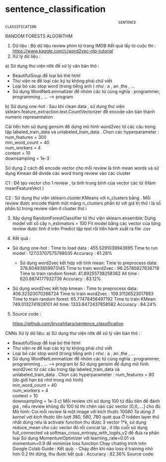 # sentence_classification
                                                       
                                                       SENTENCE CLASSIFICATION 

RANDOM FORESTS ALGORITHM

1) Dữ liệu : 
Bộ dữ liệu review phim từ trang IMDB 
Kết quả lấy từ cuộc thi :
	https://www.kaggle.com/c/word2vec-nlp-tutorial
2) Xử lý dữ liệu : 

a) Sử dụng thư viện nltk để xử lý văn bản thô : 
-  BeautifulSoup để loại bỏ thẻ html
- Thư viện re để loại các ký tự không phải chữ viết 
- Loại bỏ các stop word (trong tiếng anh ) như : a , an ,the , …
-  Sử dụng WordNetLemmatizer để nhóm các từ cùng nghĩa : programmer,    programming , ... --> program

b) 
Sử dụng one-hot : Sau khi clean data , sử dụng thư viện sklearn.feature_extraction.text.CountVectorizer để encode văn bản thành  numeric representation

Cải tiến hơn sử dụng gensim để dựng mô hình word2vec từ các câu trong tập labeled_train_data và unlabeled_train_data . 
Chọn các hyperparameter :
num_features = 300                         
min_word_count = 40                       
num_workers = 4       
context = 10                                                                                             
downsampling = 1e-3

Sử dụng 2 cách để encode vector cho mỗi review là tính mean words và sử dụng Kmean để divide các word trong review vào các cluster

C1 : Để tạo vector cho 1 review , ta tính trung bình của vector các từ (Hàm meanFeatureVect ) 

C2 : Sử dụng thư viện sklearn.cluster.KMeans với n_clusters bằng . Mỗi review được encode thành một mảng n_clusters phần tử với giá trị thứ i là số phần tử trong review  nằm ở cluster thứ i 


3) Xây dựng RandomForestClassifier từ thư viện sklearn.ensemble:
Dựng model với số cây n_estimators = 100
Fit model bằng các vector của từng review được tính ở trên 
Predict tập test rồi tiến hành xuất ra file .csv 

4) Kết quả : 
	
- Sử dụng one-hot : 
	Time to load data :  455.5291039943695 
Time to run model :  127.03707575798035
Accuracy : 61.28% 

	- Sử dụng word2vec kết hợp với tính mean: 
	Time to preprocess data:  378.60493659973145
Time to train word2vec : 96.25785827636719
Time to train random forest:  41.89255738258362
All time :  620.8874177932739
Accuracy : 83.12%

- Sử dụng word2vec kết hợp kmean : 
Time to preprocess data:  406.32320070266724
Time to train word2vec : 109.31126523017883
Time to train random forest:  65.77478456497192
Time to train KMean:  749.0132741928101
All time:  1333.8472437858582
Accuracy : 84.24%




5) Source code : 

	https://github.com/kiyoshitaro/sentence_classification


CNNs
Xử lý dữ liệu:
a) Sử dụng thư viện nltk để xử lý văn bản thô : 
-  BeautifulSoup để loại bỏ thẻ html
- Thư viện re để loại các ký tự không phải chữ viết 
- Loại bỏ các stop word (trong tiếng anh ) như : a , an ,the , …
-  Sử dụng WordNetLemmatizer để nhóm các từ cùng nghĩa : programmer,    programming , ... --> program
b) Sử dụng gensim để dựng mô hình word2vec từ các câu trong tập     labeled_train_data và unlabeled_train_data . 
Chọn các hyperparameter :
num_features = 80 (do giới hạn bộ nhớ trong mô hình)                       
min_word_count = 40                       
num_workers = 4       
context = 10                                                                                             
downsampling = 1e-3
	c) Mỗi review chỉ sử dụng 100 từ đầu tiên để đánh giá , nếu review không đủ 100 từ thì chèn vào các vector [0,0,....] cho đủ
Mô hình:
Coi mỗi review là một image với kích thước 100*80
Ta dùng 3 kernel với kích thước lần lượt 3*80, 5*80, 7*80 quét qua 
Ở hidden layer thứ nhất dùng relu là activate function thu được 3 vector 1*k, sử dụng reduce_mean cho các vector đó rồi concat lại  , ở lớp  cuối sử dụng full_connected và  softmax_cross_entropy_with_logits_v2 để đưa ra phân loại 
Sử dụng MomentumOptimizer với learning_rate=0.01 và momentum=0.9 để minimize loss function
Chạy chương trình trên Google Colab
Guide : 
Kết quả:
	      - Chạy  đến khi nào loss ở training nhỏ hơn 0.2 thì dừng, thu được kết quả : 
Accuracy : 82.36% 
Source code: 
